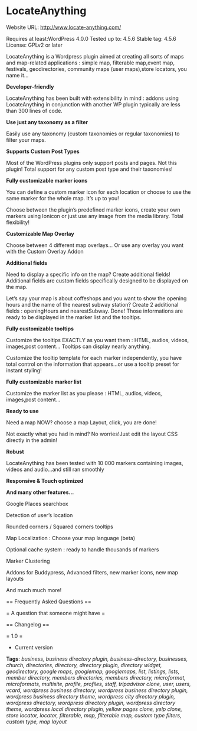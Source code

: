 # LocateAnything

Website URL: http://www.locate-anything.com/

Requires at least:WordPress 4.0.0
Tested up to: 4.5.6
Stable tag: 4.5.6
License: GPLv2 or later


LocateAnything is a Wordpress plugin aimed at creating all sorts of maps and map-related applications : simple map,  filterable map,event map, festivals, geodirectories, community maps (user maps),store locators, you name it...


**Developer-friendly**

LocateAnything has
been built with extensibility in mind : addons using LocateAnything
in conjunction with another WP plugin  typically are less than 300
lines of code.  

**Use just any
taxonomy as a filter**

Easily use any
taxonomy (custom taxonomies or regular taxonomies) to filter your
maps.

**Supports Custom
Post Types**

Most of the
WordPress plugins only support posts and pages. Not this plugin!
Total support for any custom post type and their taxonomies!

**Fully
customizable marker icons**

You can define a
custom marker icon for each location or choose to use the same marker
for the whole map. It’s up to you!

Choose between the
plugin’s predefined marker icons, create your own markers using
Ionicon or just use any image from the media library. Total
flexibility!

**Customizable Map
Overlay**

Choose between 4
different map overlays… Or use any overlay you want with the Custom
Overlay Addon

**Additional fields**

Need to display a
specific info on the map? Create additional fields! Additional fields
are custom fields specifically designed to be displayed on the map.

Let’s say your map
is about coffeshops and you want to show the opening hours and the
name of the nearest subway station? Create 2 additional fields :
openingHours and nearestSubway. Done! Those informations are ready to
be displayed in the marker list and the tooltips.

**Fully
customizable tooltips**

Customize the
tooltips EXACTLY as you want them : HTML, audios, videos, images,post
content… Tooltips can display nearly anything.

Customize the
tooltip template for each marker independently, you have total
control on the information that appears…or use a tooltip preset for
instant styling!

**Fully
customizable marker list**

Customize the marker
list as you please : HTML, audios, videos, images,post content…

**Ready to use**

Need a map NOW?
choose a map Layout, click, you are done!

Not exactly what you
had in mind? No worries!Just edit the layout CSS directly in the
admin!

**Robust**

LocateAnything has
been tested with 10 000 markers containing images, videos and
audio…and still ran smoothly

**Responsive &
Touch optimized**

**And many other
features…**

Google Places
searchbox

Detection of user’s
location

Rounded corners /
Squared corners tooltips

Map Localization :
Choose your map language (beta)

Optional cache
system : ready to handle thousands of markers

Marker Clustering

Addons for
Buddypress, Advanced filters, new marker icons, new map layouts

And much much more!



== Frequently Asked Questions ==

= A question that someone might have =



== Changelog ==

= 1.0 =
* Current version




**Tags**:  *business, business directory plugin, business-directory, businesses, church, directories, directory, directory plugin, directory widget, geodirectory, google maps, googlemap, googlemaps, list, listings, lists, member directory, members directories, members directory, microformat, microformats, multisite, profile, profiles, staff, tripadvisor clone, user, users, vcard, wordpress business directory, wordpress business directory plugin, wordpress business directory theme, wordpress city directory plugin, wordpress directory, wordpress directory plugin, wordpress directory theme, wordpress local directory plugin, yellow pages clone, yelp clone, store locator, locator, filterable, map, filterable map, custom type filters, custom type, map layout*

